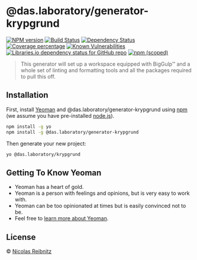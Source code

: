 # @das.laboratory/generator-krypgrund

[![NPM version][npm-image]][npm-url] [![Build Status][travis-image]][travis-url] [![Dependency Status][daviddm-image]][daviddm-url] [![Coverage percentage][coveralls-image]][coveralls-url] [![Known Vulnerabilities][snyk-image]][snyk-url] [![Libraries.io dependency status for GitHub repo][shields-librariesio-image]][shields-librariesio-url] [![npm (scoped)][shields-npm-image]][shields-npm-url]

> This generator will set up a workspace equipped with BigGulp™ and a whole set of linting and formatting tools and all the packages required to pull this off.

## Installation

First, install [Yeoman](http://yeoman.io) and @das.laboratory/generator-krypgrund using [npm](https://www.npmjs.com/) (we assume you have pre-installed [node.js](https://nodejs.org/)).

```bash
npm install -g yo
npm install -g @das.laboratory/generator-krypgrund
```

Then generate your new project:

```bash
yo @das.laboratory/krypgrund
```

## Getting To Know Yeoman

-   Yeoman has a heart of gold.
-   Yeoman is a person with feelings and opinions, but is very easy to work with.
-   Yeoman can be too opinionated at times but is easily convinced not to be.
-   Feel free to [learn more about Yeoman](http://yeoman.io/).

## License

© [Nicolas Reibnitz](https://daslaboratory.com)

[npm-image]: https://badge.fury.io/js/%40das.laboratory%2Fgenerator-krypgrund.svg
[npm-url]: https://www.npmjs.com/package/@das.laboratory/generator-krypgrund
[travis-image]: https://app.travis-ci.com/DasLaboratory/generator-krypgrund.svg?token=BnnzuzzfzNLziSeX8ygq&branch=main
[travis-url]: https://app.travis-ci.com/github/DasLaboratory/generator-krypgrund
[daviddm-image]: https://status.david-dm.org/gh/DasLaboratory/generator-krypgrund.svg?theme=shields.io
[daviddm-url]: https://david-dm.org/DasLaboratory/generator-krypgrund
[coveralls-image]: https://coveralls.io/repos/github/DasLaboratory/generator-krypgrund/badge.svg?branch=main
[coveralls-url]: https://coveralls.io/github/DasLaboratory/generator-krypgrund?branch=main
[snyk-url]: https://snyk.io/test/github/DasLaboratory/generator-krypgrund
[snyk-image]: https://snyk.io/test/github/DasLaboratory/generator-krypgrund/badge.svg
[shields-librariesio-url]: https://libraries.io/github/DasLaboratory/generator-krypgrund
[shields-librariesio-image]: https://img.shields.io/librariesio/github/DasLaboratory/generator-krypgrund
[shields-npm-url]: https://www.npmjs.com/package/@das.laboratory/generator-krypgrund
[shields-npm-image]: https://img.shields.io/npm/v/@das.laboratory/generator-krypgrund
